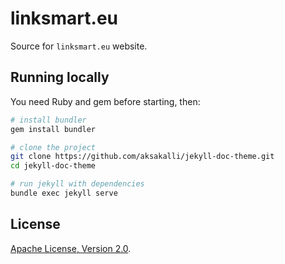 # linksmart.eu

Source for `linksmart.eu` website.

## Running locally

You need Ruby and gem before starting, then:

```bash
# install bundler
gem install bundler

# clone the project
git clone https://github.com/aksakalli/jekyll-doc-theme.git
cd jekyll-doc-theme

# run jekyll with dependencies
bundle exec jekyll serve
```

## License

[Apache License, Version 2.0](LICENSE).
